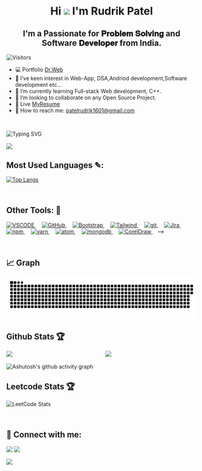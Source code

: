 <h1 align="center">Hi <img src="https://raw.githubusercontent.com/MartinHeinz/MartinHeinz/master/wave.gif" width="30px"> I'm <b>Rudrik Patel</b></h1>
<h2 align="center"><b>I'm a Passionate for 𝐏𝐫𝐨𝐛𝐥𝐞𝐦 𝐒𝐨𝐥𝐯𝐢𝐧𝐠 and Software 𝐃𝐞𝐯𝐞𝐥𝐨𝐩𝐞𝐫 from India.</b></h2>

![Visitors](https://api.visitorbadge.io/api/visitors?path=https%3A%2F%2Fgithub.com%2FRudrik01%2FRudrik01y&label=VISITORS&countColor=%23263759&labelStyle=upper)
<ul dir="auto">
<li><g-emoji class="g-emoji" alias="computer" fallback-src="https://github.githubassets.com/images/icons/emoji/unicode/1f4bb.png">💻</g-emoji> Portfolio  <a href="https://rudrik01.github.io/Portfolio/" rel="nofollow"> Dr.Web</a></li>
<li><g-emoji class="g-emoji" alias="eyes" fallback-src="https://github.githubassets.com/images/icons/emoji/unicode/1f440.png">👀</g-emoji> I’ve keen interest in Web-App, DSA,Andriod development,Software development etc...</li>
<li><g-emoji class="g-emoji" alias="seedling" fallback-src="https://github.githubassets.com/images/icons/emoji/unicode/1f331.png">🌱</g-emoji> I’m currently learning Full-stack Web development, C++.</li>
<li><g-emoji class="g-emoji" alias="revolving_hearts" fallback-src="https://github.githubassets.com/images/icons/emoji/unicode/1f49e.png">💞️</g-emoji> I’m looking to collaborate on any Open Source Project.</li>
<li> 📔 Live <a href="https://rudrik01.github.io/Portfolio/">MyResume </a></li>
<li> 🔗 How to reach me:  <a href="mailto:patelrudrik1601@gmail.com"> patelrudrik1601@gmail.com </a></li>
</ul>
<br>

![Typing SVG](https://readme-typing-svg.demolab.com?font=Fira+Code&pause=1000&color=3FB4FF&width=435&lines=Computer+Science+Engineer;C+%2F+C%2B%2B;PYTHON;HTML;CSS;)

<img align="center" width="400" src="mygif.gif">

## Most Used Languages ✎: 


[![Top Langs](https://github-readme-stats.vercel.app/api/top-langs/?username=Rudrik01&theme=react)](https://github.com/Rudrik01/github-readme-stats)

<br>

## Other Tools:  🔧

<p align="left">
    <a href="https://code.visualstudio.com/" target="_blank" rel="noreferrer">  <img src="https://www.vectorlogo.zone/logos/visualstudio_code/visualstudio_code-icon.svg" alt="VSCODE" width="40" height="40"/> </a> &nbsp; &nbsp;
   <!-- <a href="https://firebase.google.com/" target="_blank" rel="noreferrer">  <img src="https://www.vectorlogo.zone/logos/firebase/firebase-icon.svg" alt="Firebase" width="40" height="40"/> </a> &nbsp; &nbsp;-->
    <a href="https://github.com/" target="_blank" rel="noreferrer">  <img src="https://www.vectorlogo.zone/logos/github/github-icon.svg" alt="GitHub" width="40" height="40"/> </a> &nbsp; &nbsp;
    <a href="https://getbootstrap.com/" target="_blank" rel="noreferrer"> <img src="https://www.vectorlogo.zone/logos/getbootstrap/getbootstrap-icon.svg" alt="Bootstrap" width="40" height="40"/> </a> &nbsp; &nbsp;
    <a href="https://tailwindui.com/" target="_blank" rel="noreferrer"> <img src="https://www.vectorlogo.zone/logos/tailwindcss/tailwindcss-icon.svg" alt="Tailwind" width="40" height="40"/> </a> &nbsp; &nbsp;
   <!-- <a href="https://jquery.com/" target="_blank" rel="noreferrer"> <img src="https://www.vectorlogo.zone/logos/jquery/jquery-icon.svg" alt="jQuery" width="40" height="40"/> </a> &nbsp; &nbsp;
    <a href="https://nodejs.org" target="_blank" rel="noreferrer"> <img src="https://www.vectorlogo.zone/logos/nodejs/nodejs-icon.svg" alt="nodejs" width="40" height="40"/> </a> &nbsp; &nbsp;
    <a href="https://expressjs.com" target="_blank" rel="noreferrer"> <img src="https://svgshare.com/i/r5K.svg" alt="express" width="40" height="40"/> </a> &nbsp; &nbsp;
    <a href="https://postman.com" target="_blank" rel="noreferrer"> <img src="https://www.vectorlogo.zone/logos/getpostman/getpostman-icon.svg" alt="postman" width="40" height="40"/> </a> &nbsp; &nbsp;
  <a href="https://dart.dev/" target="_blank" rel="noreferrer"> <img src="https://www.vectorlogo.zone/logos/dartlang/dartlang-icon.svg" alt="Dart" width="40" height="40"/> </a> &nbsp; &nbsp;-->
    <a href="https://git-scm.com/" target="_blank" rel="noreferrer"> <img src="https://www.vectorlogo.zone/logos/git-scm/git-scm-icon.svg" alt="git" width="40" height="40"/> </a> &nbsp; &nbsp;
  <!--> <a href="https://www.atlassian.com/software/jira" target="_blank" rel="noreferrer"> <img src="https://www.vectorlogo.zone/logos/atlassian_jira/atlassian_jira-icon.svg" alt="Jira" width="40" height="40"/> </a> &nbsp; &nbsp;
    <a href="https://www.npmjs.com/" target="_blank" rel="noreferrer"> <img src="https://www.vectorlogo.zone/logos/npmjs/npmjs-icon.svg" alt="npm" width="40" height="40"/> </a> &nbsp; &nbsp;
    <a href="https://yarnpkg.com/" target="_blank" rel="noreferrer"> <img src="https://www.vectorlogo.zone/logos/yarnpkg/yarnpkg-icon.svg" alt="yarn" width="40" height="40"/> </a> &nbsp; &nbsp;
    <a href="https://atom.io/" target="_blank" rel="noreferrer"> <img src="https://www.vectorlogo.zone/logos/atom_io/atom_io-icon.svg" alt="atom" width="40" height="40"/> </a> &nbsp; &nbsp;
    <a href="https://www.mongodb.com/atlas/database/" target="_blank" rel="noreferrer"> <img src="https://www.vectorlogo.zone/logos/mongodb/mongodb-icon.svg" alt="mongodb" width="40" height="40"/> </a> &nbsp; &nbsp;
   <a href="https://www.coreldraw.com/en/" target="_blank" rel="noreferrer"> <img src="https://svgshare.com/i/r4y.svg" alt="CorelDraw" width="40" height="40"/> </a> &nbsp; &nbsp;-->
</p>

<br>

## 📈 Graph
<p align="center">
   <img src="https://github.com/killshotxd/svgIcons/blob/main/github-contribution-grid-snake.svg" alt="snake">
</p>
 
## Github Stats 🏆

<img  src="[https://github-readme-stats.vercel.app/api?username=Rudrik01&count_private=true&show_icons=true&theme=gotham](https://github-readme-stats.vercel.app/api?username=Rudrik01&show_icons=true&theme=radical)" width="48%" align="right" >
<img  src="https://github-readme-streak-stats.herokuapp.com/?user=Rudrik01&theme=gotham" width="48%" >
<br>

<!-- ![github graph](https://activity-graph.herokuapp.com/graph?username=iusenotepadonly&theme=gotham&area=true) -->
![Ashutosh's github activity graph](https://github-readme-activity-graph.cyclic.app/graph?username=Rudrik01&theme=gotham&area=true)





## Leetcode Stats 🏆

![LeetCode Stats](https://leetcard.jacoblin.cool/patelrudrik2004?theme=nord&font=Ubuntu%20Mono&ext=heatmap)

<br>

      
 
## 📧 Connect with me:
<p align="left">

<a href = "https://www.linkedin.com/in/rudrik-patel-726697254/" target="_main"><img src="https://img.icons8.com/fluent/48/000000/linkedin.png"/></a>
<a href = "https://rudrik01.github.io/Portfolio/"><img src="https://img.icons8.com/ios/50/null/domain--v1.png"/></a>
<!--<a href = "mailto:patelrudrik1601@gmail.com"><img src = "https://camo.githubusercontent.com/571384769c09e0c66b45e39b5be70f68f552db3e2b2311bc2064f0d4a9f5983b/68747470733a2f2f696d672e736869656c64732e696f2f62616467652f476d61696c2d4431343833363f7374796c653d666f722d7468652d6261646765266c6f676f3d676d61696c266c6f676f436f6c6f723d7768697465"></a>-->
<a href = "https://www.instagram.com/rudrik_patel_04/"><img src="https://img.icons8.com/fluent/48/000000/instagram-new.png"/></a>
<!--<a href = "#"><img src="https://img.icons8.com/color/48/000000/youtube-play.png"/></a>-->

</p>

